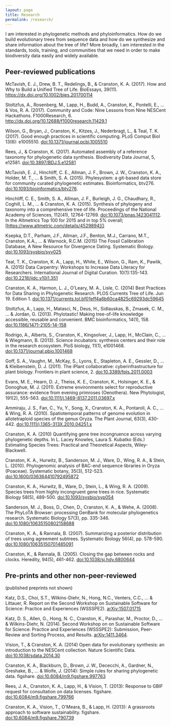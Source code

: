 ```yaml
---
layout: page
title: Research
permalink: /research/
---
```


I am interested in phylogenetic methods and phyloinformatics. How do we build 
evolutionary trees from sequence data and how do we synthesize and share 
information about the tree of life? More broadly, I am interested in the 
standards, tools, training, and communities that we need in order to make 
biodiversity data easily and widely available. 

## Peer-reviewed publications

McTavish, E. J., Drew, B. T., Redelings, B., & Cranston, K. A. (2017). How and Why to Build a Unified Tree of Life. BioEssays, 39(11). https://dx.doi.org/10.1002/bies.201700114

Stoltzfus, A., Rosenberg, M., Lapp, H., Budd, A., Cranston, K., Pontelli, E., ... & Vos, R. A. (2017). Community and Code: Nine Lessons from Nine NESCent Hackathons. F1000Research, 6. http://dx.doi.org/10.12688/f1000research.11429.1

Wilson, G., Bryan, J., Cranston, K., Kitzes, J., Nederbragt, L., \& Teal, T. K. (2017). Good enough practices in scientific computing. PLoS Comput Biol 13(6): e1005510. [doi:10.1371/journal.pcbi.1005510](https://doi.org/10.1371/journal.pcbi.1005510)

Rees, J., & Cranston, K. (2017). Automated assembly of a reference taxonomy for phylogenetic data synthesis. Biodiversity Data Journal, 5, e12581. [doi:10.3897/BDJ.5.e12581](https://doi.org/10.3897/BDJ.5.e12581)

McTavish, E. J., Hinchliff, C. E., Allman, J. F., Brown, J. W., Cranston, K. A., Holder, M. T., ... & Smith, S. A. (2015). Phylesystem: a git-based data store for community curated phylogenetic estimates. Bioinformatics, btv276. [doi:10.1093/bioinformatics/btv276](http://dx.doi.org/10.1093/bioinformatics/btv276).

Hinchliff, C. E., Smith, S. A., Allman, J. F., Burleigh, J. G., Chaudhary, R., Coghill, L. M., ... & Cranston, K. A. (2015). Synthesis of phylogeny and taxonomy into a comprehensive tree of life. Proceedings of the National Academy of Sciences, 112(41), 12764-12769. [doi:10.1073/pnas.1423041112](http://dx.doi.org/10.1073/pnas.1423041112). In the Altmetrics Top 100 for 2015 and in top 5% overall;  [https://www.altmetric.com/details/4529894]()

Ksepka, D.T., Parham, J.F., Allman, J.F., Benton, M.J., Carrano, M.T., Cranston, K.A., ... & Warnock, R.C.M. (2015) The Fossil Calibration Database, A New Resource for Divergence Dating. Systematic Biology. [doi:10.1093/sysbio/syv025](http://dx.doi.org/10.1093/sysbio/syv025)

Teal, T. K., Cranston, K. A., Lapp, H., White, E., Wilson, G., Ram, K., Pawlik, A. (2015) Data Carpentry: Workshops to Increase Data Literacy for Researchers. International Journal of Digital Curation. 10(1):135-143. [doi:10.2218/ijdc.v10i1.351](http://dx.doi.org/10.2218/ijdc.v10i1.351)

Cranston, K. A., Harmon, L. J., O'Leary, M. A., Lisle, C. (2014) Best Practices for Data Sharing in Phylogenetic Research. PLOS Currents Tree of Life. Jun 19. Edition 1. [doi:10.1371/currents.tol.bf01eff4a6b60ca4825c69293dc59645](http://dx.doi.org/10.1371/currents.tol.bf01eff4a6b60ca4825c69293dc59645)

Stoltzfus, A., Lapp, H., Matasci, N., Deus, H., Sidlauskas, B., Zmasek, C. M., ... & Jordan, G. (2013). Phylotastic! Making tree-of-life knowledge accessible, reusable and convenient. BMC bioinformatics, 14(1), 158. [doi:10.1186/1471-2105-14-158](http://dx.doi.org/10.1186/1471-2105-14-158)

Rodrigo, A., Alberts, S., Cranston, K., Kingsolver, J., Lapp, H., McClain, C., ... & Wiegmann, B. (2013). Science incubators: synthesis centers and their role in the research ecosystem. PloS biology, 11(1), e1001468. [doi:10.1371/journal.pbio.1001468](http://dx.doi.org/10.1371/journal.pbio.1001468)

Goff, S. A., Vaughn, M., McKay, S., Lyons, E., Stapleton, A. E., Gessler, D., ... & Kleibenstein, D. J. (2011). The iPlant collaborative: cyberinfrastructure for plant biology. Frontiers in plant science, 2. [doi:10.3389/fpls.2011.0003](http://dx.doi.org/10.3389/fpls.2011.0003)

Evans, M. E., Hearn, D. J., Theiss, K. E., Cranston, K., Holsinger, K. E., & Donoghue, M. J. (2011). Extreme environments select for reproductive assurance: evidence from evening primroses (Oenothera). New Phytologist, 191(2), 555-563. [doi:10.1111/j.1469-8137.2011.03697.x](http://dx.doi.org/10.1111/j.1469-8137.2011.03697.x)

Ammiraju, J. S., Fan, C., Yu, Y., Song, X., Cranston, K. A., Pontaroli, A. C., ... & Wing, R. A. (2010). Spatiotemporal patterns of genome evolution in allotetraploid species of the genus Oryza. The Plant Journal, 63(3), 430-442. [doi:10.1111/j.1365-313X.2010.04251.x](http://dx.doi.org/10.1111/j.1365-313X.2010.04251.x)

Cranston, K. A. (2010) Quantifying gene tree incongruence across varying phylogenetic depths. In L. Lacey Knowles, Laura S. Kubatko (Eds.) Estimating Species Trees: Practical and Theoretical Aspects, Wiley-Blackwell.

Cranston, K. A., Hurwitz, B., Sanderson, M. J., Ware, D., Wing, R. A., & Stein, L. (2010). Phylogenomic analysis of BAC-end sequence libraries in Oryza (Poaceae). Systematic botany, 35(3), 512-523. [doi:10.1600/036364410792495872](http://dx.doi.org/10.1600/036364410792495872)

Cranston, K. A., Hurwitz, B., Ware, D., Stein, L., & Wing, R. A. (2009). Species trees from highly incongruent gene trees in rice.  Systematic Biology 58(5), 489-500. [doi:10.1093/sysbio/syp054](http://dx.doi.org/10.1093/sysbio/syp054)

Sanderson, M. J., Boss, D., Chen, D., Cranston, K. A., & Wehe, A. (2008). The PhyLoTA Browser: processing GenBank for molecular phylogenetics research. Systematic Biology 57(3), pp. 335-346. [doi:10.1080/10635150802158688](http://dx.doi.org/10.1080/10635150802158688)

Cranston, K. A., & Rannala, B. (2007). Summarizing a posterior distribution of trees using agreement subtrees. Systematic Biology 56(4), pp. 578-590.
[doi:10.1080/10635150701485091](http://dx.doi.org/10.1080/10635150701485091)

Cranston, K., & Rannala, B. (2005). Closing the gap between rocks and clocks. Heredity, 94(5), 461-462. [doi:10.1038/sj.hdy.6800644](http://dx.doi.org/10.1038/sj.hdy.6800644)

## Pre-prints and other non-peer-reviewed

(published preprints not shown)

Katz, D.S., Choi, S.T., Wilkins-Diehr, N., Hong, N.C., Venters, C.C., ... & Littauer, R. Report on the Second Workshop on Sustainable Software for Science: Practice and Experiences (WSSSPE2). [arXiv:1507.01715](http://arxiv.org/abs/1507.01715)

Katz, D. S., Allen, G., Hong, N. C., Cranston, K., Parashar, M., Proctor, D., ... & Wilkins-Diehr, N. (2014). Second Workshop on on Sustainable Software for Science: Practice and Experiences (WSSSPE2): Submission, Peer-Review and Sorting Process, and Results.  [arXiv:1411.3464](http://arxiv.org/abs/1411.3464).

Vision, T., & Cranston, K. A. (2014) Open data for evolutionary synthesis: an introduction to the NESCent collection. Nature Scientific Data. [doi:10.1038/sdata.2014.30](http://dx.doi.org/10.1038/sdata.2014.30)

Cranston, K. A., Blackburn, D., Brown, J. W., Dececchi, A., Gardner, N., Greshake, B., ... & Wolfe, J. (2014): Simple rules for sharing phylogenetic data. figshare. [doi:10.6084/m9.figshare.997763](http://dx.doi.org/10.6084/m9.figshare.997763)

Rees, J. A., Cranston, K. A., Lapp, H., & Vision, T. (2013): Response to GBIF request for consultation on data licenses. figshare. [doi:10.6084/m9.figshare.799766](http://dx.doi.org/10.6084/m9.figshare.799766)

Cranston, K. A., Vision, T., O'Meara, B., & Lapp, H. (2013): A grassroots approach to software sustainability. figshare. [doi:10.6084/m9.figshare.790739](http://dx.doi.org/10.6084/m9.figshare.790739)
